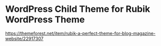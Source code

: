 # WordPress Child Theme for Rubik WordPress Theme
https://themeforest.net/item/rubik-a-perfect-theme-for-blog-magazine-website/22917307
